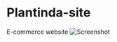 # Plantinda-site
E-commerce website
![Screenshot](https://user-images.githubusercontent.com/99458838/159336347-63b52a6f-14a9-4972-8f5d-418078960672.png)
